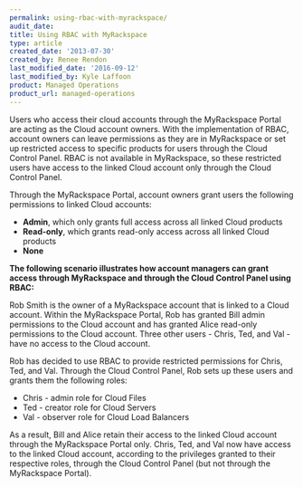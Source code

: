 ```yaml
---
permalink: using-rbac-with-myrackspace/
audit_date:
title: Using RBAC with MyRackspace
type: article
created_date: '2013-07-30'
created_by: Renee Rendon
last_modified_date: '2016-09-12'
last_modified_by: Kyle Laffoon
product: Managed Operations
product_url: managed-operations
---
```


Users who access their cloud accounts through the MyRackspace Portal are
acting as the Cloud account owners. With the implementation of RBAC,
account owners can leave permissions as they are in MyRackspace or set
up restricted access to specific products for users through the Cloud
Control Panel. RBAC is not available in MyRackspace, so these restricted
users have access to the linked Cloud account only through the Cloud
Control Panel.

Through the MyRackspace Portal, account owners grant users the following
permissions to linked Cloud accounts:

-   **Admin**, which only grants full access across all linked Cloud
    products
-   **Read-only**, which grants read-only access across all linked Cloud
    products
-   **None**

**The following scenario illustrates how account managers can grant
access through MyRackspace and through the Cloud Control Panel using
RBAC:**

Rob Smith is the owner of a MyRackspace account that is linked to a
Cloud account. Within the MyRackspace Portal, Rob has granted Bill admin
permissions to the Cloud account and has granted Alice read-only
permissions to the Cloud account. Three other users - Chris, Ted, and
Val - have no access to the Cloud account.

Rob has decided to use RBAC to provide restricted permissions for Chris,
Ted, and Val. Through the Cloud Control Panel, Rob sets up these users
and grants them the following roles:

-   Chris - admin role for Cloud Files
-   Ted - creator role for Cloud Servers
-   Val - observer role for Cloud Load Balancers

As a result, Bill and Alice retain their access to the linked Cloud
account through the MyRackspace Portal only. Chris, Ted, and Val now
have access to the linked Cloud account, according to the privileges
granted to their respective roles, through the Cloud Control Panel (but
not through the MyRackspace Portal).
